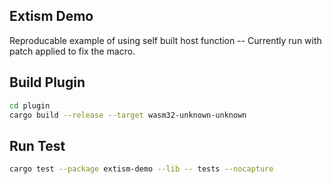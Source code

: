 ## Extism Demo

Reproducable example of using self built host function -- Currently run with patch applied to fix the macro.

## Build Plugin

```bash
cd plugin
cargo build --release --target wasm32-unknown-unknown
```

## Run Test

```bash
cargo test --package extism-demo --lib -- tests --nocapture
```
